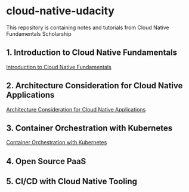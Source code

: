 # cloud-native-udacity
This repository is containing notes and tutorials from Cloud Native Fundamentals Scholarship

## 1. Introduction to Cloud Native Fundamentals
[Introduction to Cloud Native Fundamentals](/notes/Architecture_Consideration_for_Cloud_Native_Applications.md)

## 2. Architecture Consideration for Cloud Native Applications
[Architecture Consideration for Cloud Native Applications](/notes/Introduction_to_Cloud_Native_Fundamentals.md)

## 3. Container Orchestration with Kubernetes
[Container Orchestration with Kubernetes](/notes/Container_Orchestration_with_Kubernetes.md)

## 4. Open Source PaaS
[]()

[comment]: <> (![]&#40; ""&#41;)
[comment]: <> (![]&#40; ""&#41;)
[comment]: <> (![]&#40; ""&#41;)
[comment]: <> (![]&#40; ""&#41;)

## 5. CI/CD with Cloud Native Tooling
[]()